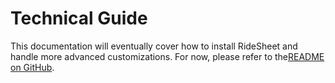 # Technical Guide

This documentation will eventually cover how to install RideSheet and handle more advanced customizations. For now, please refer to the[README on GitHub](https://github.com/full-path/ridesheet).